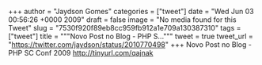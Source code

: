 
+++
author = "Jaydson Gomes"
categories = ["tweet"]
date = "Wed Jun 03 00:56:26 +0000 2009"
draft = false
image = "No media found for this Tweet"
slug = "7530f920f89eb8cc959fb912a1e709a130387310"
tags = ["tweet"]
title = """Novo Post no Blog - PHP S..."""
tweet = true
tweet_url = "https://twitter.com/jaydson/status/2010770498"
+++
Novo Post no Blog - PHP SC Conf 2009 http://tinyurl.com/qajnak
